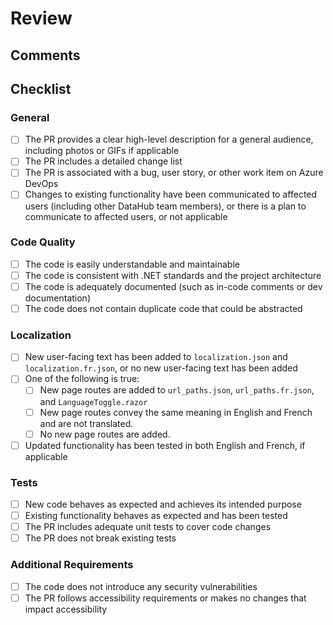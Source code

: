 # Review

## Comments

<!-- If you have any comments for the PR author, write them here. -->

## Checklist 

<!-- If you are not sure about any of the following items, assign an additional reviewer to cover those points. -->

### General

- [ ] The PR provides a clear high-level description for a general audience, including photos or GIFs if applicable
- [ ] The PR includes a detailed change list
- [ ] The PR is associated with a bug, user story, or other work item on Azure DevOps
- [ ] Changes to existing functionality have been communicated to affected users (including other DataHub team members), or there is a plan to communicate to affected users, or not applicable

### Code Quality

- [ ] The code is easily understandable and maintainable
- [ ] The code is consistent with .NET standards and the project architecture
- [ ] The code is adequately documented (such as in-code comments or dev documentation)
- [ ] The code does not contain duplicate code that could be abstracted

### Localization

- [ ] New user-facing text has been added to `localization.json` and `localization.fr.json`, or no new user-facing text has been added
- [ ] One of the following is true:
  - [ ] New page routes are added to `url_paths.json`, `url_paths.fr.json`, and `LanguageToggle.razor`
  - [ ] New page routes convey the same meaning in English and French and are not translated.
  - [ ] No new page routes are added.
- [ ] Updated functionality has been tested in both English and French, if applicable

### Tests

- [ ] New code behaves as expected and achieves its intended purpose
- [ ] Existing functionality behaves as expected and has been tested
- [ ] The PR includes adequate unit tests to cover code changes
- [ ] The PR does not break existing tests

### Additional Requirements

- [ ] The code does not introduce any security vulnerabilities
- [ ] The PR follows accessibility requirements or makes no changes that impact accessibility
